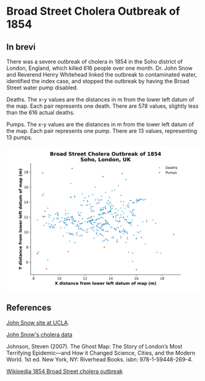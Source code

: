 # Broad Street Cholera Outbreak of 1854

## In brevi

There was a severe outbreak of cholera in 1854 in the Soho district of London, England, which killed 616 people over one month. Dr. John Snow and Reverend Henry Whitehead linked the outbreak to contaminated water, identified the index case, and stopped the outbreak by having the Broad Street water pump disabled.

Deaths. The x-y values are the distances in m from the lower left datum of the map. Each pair represents one death. There are 578 values, slightly less than the 616 actual deaths.

Pumps. The x-y values are the distances in m from the lower left datum of the map. Each pair represents one pump. There are 13 values, representing 13 pumps.

![broad_street_cholera_outbreak.svg](broad_street_cholera_outbreak.svg)

## References

[John Snow site at UCLA](http://www.ph.ucla.edu/epi/snow.html).

[John Snow's cholera data](http://www.math.uah.edu/stat/data/Snow.html)

Johnson, Steven (2007). The Ghost Map: The Story of London’s Most Terrifying Epidemic—and How it Changed Science, Cities, and the Modern World. 1st ed. New York, NY: Riverhead Books. isbn: 978-1-59448-269-4.

[Wikipedia 1854 Broad Street cholera outbreak](https://en.wikipedia.org/wiki/1854_Broad_Street_cholera_outbreak)
